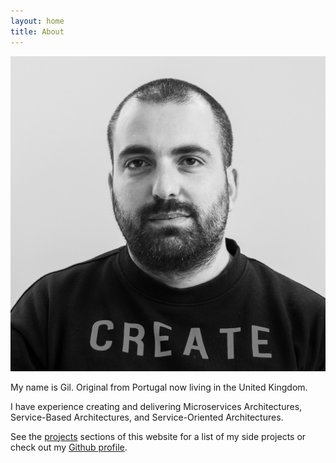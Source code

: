 ```yaml
---
layout: home
title: About
---
```


<div class="row">
    <div class="col-xs-5">
        <img src="/images/gil.jpg" />
    </div>
    <div class="col-xs-7">
        <p>My name is Gil. Original from Portugal now living in the United Kingdom.</p>
        <p>I have experience creating and delivering Microservices Architectures, Service-Based Architectures, and Service-Oriented Architectures.</p>
        <p>See the <a href="/projects">projects</a> sections of this website for a list of my side projects or check out my <a href="https://github.com/sousatg">Github profile</a>.</p>
    </div>
</div>

<!--
<div style="margin: 20px 0;" />

<div class="row">
    <div class="col-xs-12">
        <h3>Core Technology</h3>
    </div>
</div>
<div class="row">
    <div class="col-xs-6">
        <ul>
            <li>DDD, CQRS, Event Sourcing</li>
            <li>PHP, Symfony, PHPUnit</li>
            <li>Python, Flask, Selenium, Splinter</li>
            <li>NodeJS, Express, Serverless</li>
            <li>AWS, Azure, Docker, Kubernets</li>
            <li>MySQL, MongoDB, Postgres</li>
            <li>Jenkins, TeamCity</li>
        </ul>
    </div>
</div>
-->
